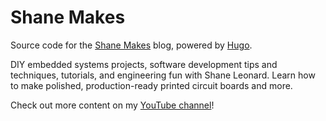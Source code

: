 # Shane Makes

Source code for the [Shane Makes](http://www.shaneleonard.me) blog, powered by [Hugo](www.gohugo.io).

DIY embedded systems projects, software development tips and techniques, tutorials, and engineering fun with Shane Leonard. Learn how to make polished, production-ready printed circuit boards and more.

Check out more content on my [YouTube channel](https://www.youtube.com/channel/UCkXkGHPZ0h24RZ9_wi6L0KQ)!
